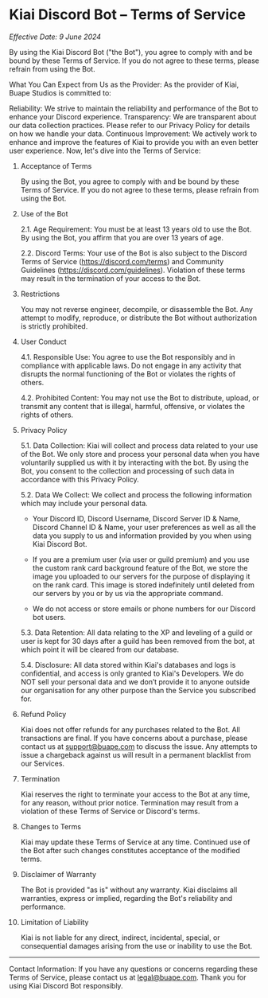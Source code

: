 # Kiai Discord Bot – Terms of Service
*Effective Date: 9 June 2024*

By using the Kiai Discord Bot ("the Bot"), you agree to comply with and be bound by these Terms of Service. If you do not agree to these terms, please refrain from using the Bot.

What You Can Expect from Us as the Provider:
As the provider of Kiai, Buape Studios is committed to:

Reliability: We strive to maintain the reliability and performance of the Bot to enhance your Discord experience.
Transparency: We are transparent about our data collection practices. Please refer to our Privacy Policy for details on how we handle your data.
Continuous Improvement: We actively work to enhance and improve the features of Kiai to provide you with an even better user experience.
Now, let's dive into the Terms of Service:

1. Acceptance of Terms

    By using the Bot, you agree to comply with and be bound by these Terms of Service. If you do not agree to these terms, please refrain from using the Bot.

2. Use of the Bot

    2.1. Age Requirement: You must be at least 13 years old to use the Bot. By using the Bot, you affirm that you are over 13 years of age.

    2.2. Discord Terms: Your use of the Bot is also subject to the Discord Terms of Service (https://discord.com/terms) and Community Guidelines (https://discord.com/guidelines). Violation of these terms may result in the termination of your access to the Bot.

3. Restrictions

    You may not reverse engineer, decompile, or disassemble the Bot. Any attempt to modify, reproduce, or distribute the Bot without authorization is strictly prohibited.

4. User Conduct

    4.1. Responsible Use: You agree to use the Bot responsibly and in compliance with applicable laws. Do not engage in any activity that disrupts the normal functioning of the Bot or violates the rights of others.

    4.2. Prohibited Content: You may not use the Bot to distribute, upload, or transmit any content that is illegal, harmful, offensive, or violates the rights of others.

5. Privacy Policy

   5.1. Data Collection: Kiai will collect and process data related to your use of the Bot. We only store and process your personal data when you have voluntarily supplied us with it by interacting with the bot. By using the Bot, you consent to the collection and processing of such data in accordance with this Privacy Policy.

   5.2. Data We Collect: We collect and process the following information which may include your personal data.

     - Your Discord ID, Discord Username, Discord Server ID & Name, Discord Channel ID & Name, your user preferences as well as all the data you supply to us and information provided by you when using Kiai Discord Bot.

     - If you are a premium user (via user or guild premium) and you use the custom rank card background feature of the Bot, we store the image you uploaded to our servers for the purpose of displaying it on the rank card. This image is stored indefinitely until deleted from our servers by you or by us via the appropriate command.
     
     - We do not access or store emails or phone numbers for our Discord bot users.
     
   5.3. Data Retention: All data relating to the XP and leveling of a guild or user is kept for 30 days after a guild has been removed from the bot, at which point it will be cleared from our database.

   5.4. Disclosure: All data stored within Kiai's databases and logs is confidential, and access is only granted to Kiai's Developers. We do NOT sell your personal data and we don’t provide it to anyone outside our organisation for any other purpose than the Service you subscribed for.

6. Refund Policy

    Kiai does not offer refunds for any purchases related to the Bot. All transactions are final. If you have concerns about a purchase, please contact us at support@buape.com to discuss the issue. Any attempts to issue a chargeback against us will result in a permanent blacklist from our Services.

7. Termination

    Kiai reserves the right to terminate your access to the Bot at any time, for any reason, without prior notice. Termination may result from a violation of these Terms of Service or Discord's terms.

8. Changes to Terms

    Kiai may update these Terms of Service at any time. Continued use of the Bot after such changes constitutes acceptance of the modified terms.

9. Disclaimer of Warranty

    The Bot is provided "as is" without any warranty. Kiai disclaims all warranties, express or implied, regarding the Bot's reliability and performance.

10. Limitation of Liability

    Kiai is not liable for any direct, indirect, incidental, special, or consequential damages arising from the use or inability to use the Bot.
    
<hr>

Contact Information:
If you have any questions or concerns regarding these Terms of Service, please contact us at legal@buape.com.
Thank you for using Kiai Discord Bot responsibly.
